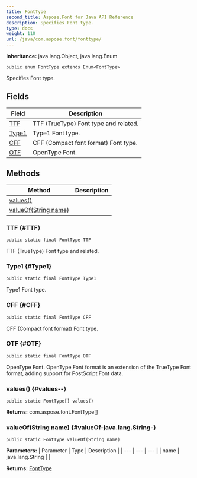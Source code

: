 ```yaml
---
title: FontType
second_title: Aspose.Font for Java API Reference
description: Specifies Font type.
type: docs
weight: 110
url: /java/com.aspose.font/fonttype/
---
```

**Inheritance:**
java.lang.Object, java.lang.Enum
```
public enum FontType extends Enum<FontType>
```

Specifies Font type.
## Fields

| Field | Description |
| --- | --- |
| [TTF](#TTF) | TTF (TrueType) Font type and related. |
| [Type1](#Type1) | Type1 Font type. |
| [CFF](#CFF) | CFF (Compact font format) Font type. |
| [OTF](#OTF) | OpenType Font. |
## Methods

| Method | Description |
| --- | --- |
| [values()](#values--) |  |
| [valueOf(String name)](#valueOf-java.lang.String-) |  |
### TTF {#TTF}
```
public static final FontType TTF
```


TTF (TrueType) Font type and related.

### Type1 {#Type1}
```
public static final FontType Type1
```


Type1 Font type.

### CFF {#CFF}
```
public static final FontType CFF
```


CFF (Compact font format) Font type.

### OTF {#OTF}
```
public static final FontType OTF
```


OpenType Font. OpenType Font format is an extension of the TrueType Font format, adding support for PostScript Font data.

### values() {#values--}
```
public static FontType[] values()
```




**Returns:**
com.aspose.font.FontType[]
### valueOf(String name) {#valueOf-java.lang.String-}
```
public static FontType valueOf(String name)
```




**Parameters:**
| Parameter | Type | Description |
| --- | --- | --- |
| name | java.lang.String |  |

**Returns:**
[FontType](../../com.aspose.font/fonttype)
